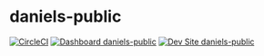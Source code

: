 # daniels-public

[![CircleCI](https://circleci.com/gh/Daniels-Faculty/daniels-public.svg?style=shield)](https://circleci.com/gh/Daniels-Faculty/daniels-public)
[![Dashboard daniels-public](https://img.shields.io/badge/dashboard-daniels_public-yellow.svg)](https://dashboard.pantheon.io/sites/7cb3c0f9-ed54-4979-90e3-4ab7ba75a853#dev/code)
[![Dev Site daniels-public](https://img.shields.io/badge/site-daniels_public-blue.svg)](http://dev-daniels-public.pantheonsite.io/)
